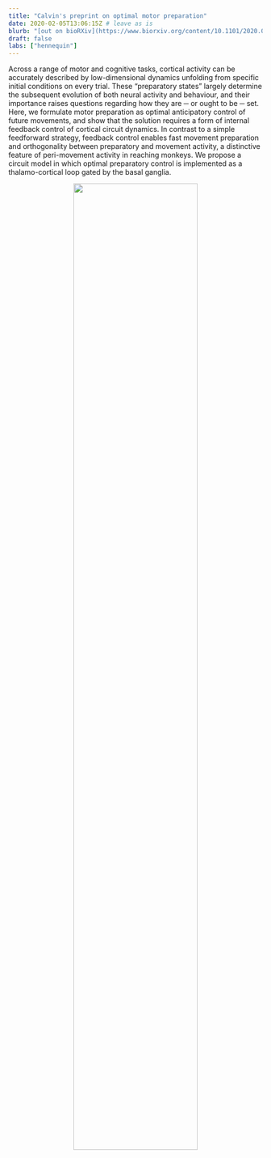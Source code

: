 ```yaml
---
title: "Calvin's preprint on optimal motor preparation"
date: 2020-02-05T13:06:15Z # leave as is
blurb: "[out on bioRXiv](https://www.biorxiv.org/content/10.1101/2020.02.02.931246v4)"
draft: false
labs: ["hennequin"]
---
```


<!-- Here you might want to place some Markdown content. -->

Across a range of motor and cognitive tasks, cortical activity can be
accurately described by low-dimensional dynamics unfolding from specific
initial conditions on every trial. These “preparatory states” largely
determine the subsequent evolution of both neural activity and behaviour, and
their importance raises questions regarding how they are ─ or ought to be ─
set. Here, we formulate motor preparation as optimal anticipatory control of
future movements, and show that the solution requires a form of internal
feedback control of cortical circuit dynamics. In contrast to a simple
feedforward strategy, feedback control enables fast movement preparation and
orthogonality between preparatory and movement activity, a distinctive
feature of peri-movement activity in reaching monkeys. We propose a circuit
model in which optimal preparatory control is implemented as a
thalamo-cortical loop gated by the basal ganglia.

<center>
<img width="70%" src="/news/kao_biorxiv_2020.png"/>
</center>
 
